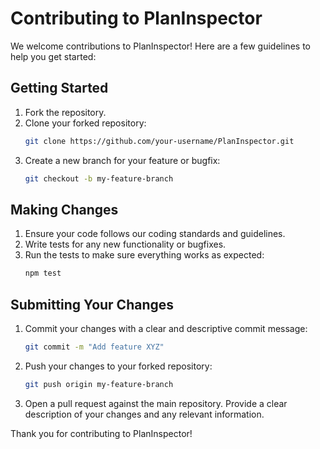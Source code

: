 # Contributing to PlanInspector

We welcome contributions to PlanInspector! Here are a few guidelines to help you get started:

## Getting Started

1. Fork the repository.
2. Clone your forked repository:
   ```bash
   git clone https://github.com/your-username/PlanInspector.git
   ```
3. Create a new branch for your feature or bugfix:
   ```bash
   git checkout -b my-feature-branch
   ```

## Making Changes

1. Ensure your code follows our coding standards and guidelines.
2. Write tests for any new functionality or bugfixes.
3. Run the tests to make sure everything works as expected:
   ```bash
   npm test
   ```

## Submitting Your Changes

1. Commit your changes with a clear and descriptive commit message:
   ```bash
   git commit -m "Add feature XYZ"
   ```
2. Push your changes to your forked repository:
   ```bash
   git push origin my-feature-branch
   ```
3. Open a pull request against the main repository. Provide a clear description of your changes and any relevant information.



Thank you for contributing to PlanInspector!
